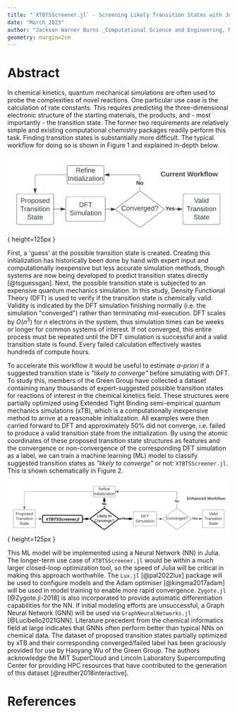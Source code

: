 ```yaml
---
title: "`XTBTSScreener.jl` - Screening Likely Transition States with Julia and Machine Learning"
date: "March 2023"
author: "Jackson Warner Burns _Computational Science and Engineering, MIT_"
geometry: margin=2cm
---
```


# Abstract

In chemical kinetics, quantum mechanical simulations are often used to probe the complexities of novel reactions.
One particular use case is the calculation of rate constants.
This requires predicting the three-dimensional electronic structure of the starting materials, the products, and - most importantly - the transition state.
The former two requirements are relatively simple and existing computational chemistry packages readily perform this task.
Finding transition states is substantially more difficult.
The typical workflow for doing so is shown in Figure 1 and explained in-depth below.

![Current Transition State Search Workflow](https://raw.githubusercontent.com/JacksonBurns/xtb-ts-screener/main/paper/images/current_workflow_diagram.png){ height=125px }

First, a 'guess' at the possible transition state is created.
Creating this initialization has historically been done by hand with expert input and computationally inexpensive but less accurate simulation methods, though systems are now being developed to predict transition states directly [@tsguessgan].
Next, the possible transition state is subjected to an expensive quantum mechanics simulation.
In this study, Density Functional Theory (DFT) is used to verify if the transition state is chemically valid.
Validity is indicated by the DFT simulation finishing normally (i.e. the simulation "converged") rather than terminating mid-execution.
DFT scales by $O(n^3)$ for $n$ electrons in the system, thus simulation times can be weeks or longer for common systems of interest.
If not converged, this entire process must be repeated until the DFT simulation is successful and a valid transition state is found.
Every failed calculation effectively wastes hundreds of compute hours.

To accelerate this workflow it would be useful to estimate _a-priori_ if a suggested transition state is _"likely to converge"_ before simulating with DFT.
To study this, members of the Green Group have collected a dataset containing many thousands of expert-suggested possible transition states for reactions of interest in the chemical kinetics field.
These structures were partially optimized using Extended Tight Binding semi-empirical quantum mechanics simulations (xTB), which is a computationally inexpensive method to arrive at a reasonable initialization.
All examples were then carried forward to DFT and approximately 50% did not converge, i.e. failed to produce a valid transition state from the initialization.
By using the atomic coordinates of these proposed transition state structures as features and the convergence or non-convergence of the corresponding DFT simulation as a label, we can train a machine learning (ML) model to classify suggested transition states as _"likely to converge"_ or not: `XTBTSScreener.jl`.
This is shown schematically in Figure 2.

![Proposed Enhanced Transition State Search Workflow](https://raw.githubusercontent.com/JacksonBurns/xtb-ts-screener/main/paper/images/proposed_workflow_diagram.png){ height=125px }

This ML model will be implemented using a Neural Network (NN) in Julia.
The longer-term use case of `XTBTSScreener.jl` would be within a much larger closed-loop optimization tool, so the speed of Julia will be critical in making this approach worthwhile.
The `Lux.jl` [@pal2022lux] package will be used to configure models and the Adam optimiser [@kingma2017adam] will be used in model training to enable more rapid convergence.
`Zygote.jl` [@Zygote.jl-2018] is also incorporated to provide automatic differentiation capabilities for the NN.
If initial modeling efforts are unsuccessful, a Graph Neural Network (GNN) will be used via `GraphNeuralNetworks.jl` [@Lucibello2021GNN].
Literature precedent from the chemical informatics field at large indicates that GNNs often perform better than typical NNs on chemical data.
The dataset of proposed transition states partially optimized by xTB and their corresponding converged/failed label has been graciously provided for use by Haoyang Wu of the Green Group.
The authors acknowledge the MIT SuperCloud and Lincoln Laboratory Supercomputing Center for providing HPC resources that have contributed to the generation of this dataset [@reuther2018interactive].


# References